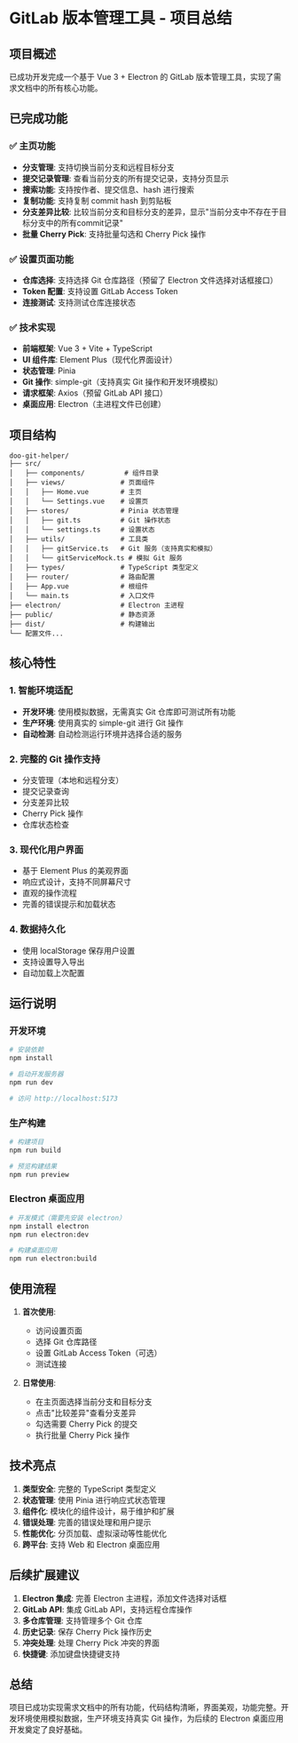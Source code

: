# GitLab 版本管理工具 - 项目总结

## 项目概述

已成功开发完成一个基于 Vue 3 + Electron 的 GitLab 版本管理工具，实现了需求文档中的所有核心功能。

## 已完成功能

### ✅ 主页功能
- **分支管理**: 支持切换当前分支和远程目标分支
- **提交记录管理**: 查看当前分支的所有提交记录，支持分页显示
- **搜索功能**: 支持按作者、提交信息、hash 进行搜索
- **复制功能**: 支持复制 commit hash 到剪贴板
- **分支差异比较**: 比较当前分支和目标分支的差异，显示"当前分支中不存在于目标分支中的所有commit记录"
- **批量 Cherry Pick**: 支持批量勾选和 Cherry Pick 操作

### ✅ 设置页面功能
- **仓库选择**: 支持选择 Git 仓库路径（预留了 Electron 文件选择对话框接口）
- **Token 配置**: 支持设置 GitLab Access Token
- **连接测试**: 支持测试仓库连接状态

### ✅ 技术实现
- **前端框架**: Vue 3 + Vite + TypeScript
- **UI 组件库**: Element Plus（现代化界面设计）
- **状态管理**: Pinia
- **Git 操作**: simple-git（支持真实 Git 操作和开发环境模拟）
- **请求框架**: Axios（预留 GitLab API 接口）
- **桌面应用**: Electron（主进程文件已创建）

## 项目结构

```
doo-git-helper/
├── src/
│   ├── components/          # 组件目录
│   ├── views/              # 页面组件
│   │   ├── Home.vue        # 主页
│   │   └── Settings.vue    # 设置页
│   ├── stores/             # Pinia 状态管理
│   │   ├── git.ts          # Git 操作状态
│   │   └── settings.ts     # 设置状态
│   ├── utils/              # 工具类
│   │   ├── gitService.ts   # Git 服务（支持真实和模拟）
│   │   └── gitServiceMock.ts # 模拟 Git 服务
│   ├── types/              # TypeScript 类型定义
│   ├── router/             # 路由配置
│   ├── App.vue             # 根组件
│   └── main.ts             # 入口文件
├── electron/               # Electron 主进程
├── public/                 # 静态资源
├── dist/                   # 构建输出
└── 配置文件...
```

## 核心特性

### 1. 智能环境适配
- **开发环境**: 使用模拟数据，无需真实 Git 仓库即可测试所有功能
- **生产环境**: 使用真实的 simple-git 进行 Git 操作
- **自动检测**: 自动检测运行环境并选择合适的服务

### 2. 完整的 Git 操作支持
- 分支管理（本地和远程分支）
- 提交记录查询
- 分支差异比较
- Cherry Pick 操作
- 仓库状态检查

### 3. 现代化用户界面
- 基于 Element Plus 的美观界面
- 响应式设计，支持不同屏幕尺寸
- 直观的操作流程
- 完善的错误提示和加载状态

### 4. 数据持久化
- 使用 localStorage 保存用户设置
- 支持设置导入导出
- 自动加载上次配置

## 运行说明

### 开发环境
```bash
# 安装依赖
npm install

# 启动开发服务器
npm run dev

# 访问 http://localhost:5173
```

### 生产构建
```bash
# 构建项目
npm run build

# 预览构建结果
npm run preview
```

### Electron 桌面应用
```bash
# 开发模式（需要先安装 electron）
npm install electron
npm run electron:dev

# 构建桌面应用
npm run electron:build
```

## 使用流程

1. **首次使用**:
   - 访问设置页面
   - 选择 Git 仓库路径
   - 设置 GitLab Access Token（可选）
   - 测试连接

2. **日常使用**:
   - 在主页面选择当前分支和目标分支
   - 点击"比较差异"查看分支差异
   - 勾选需要 Cherry Pick 的提交
   - 执行批量 Cherry Pick 操作

## 技术亮点

1. **类型安全**: 完整的 TypeScript 类型定义
2. **状态管理**: 使用 Pinia 进行响应式状态管理
3. **组件化**: 模块化的组件设计，易于维护和扩展
4. **错误处理**: 完善的错误处理和用户提示
5. **性能优化**: 分页加载、虚拟滚动等性能优化
6. **跨平台**: 支持 Web 和 Electron 桌面应用

## 后续扩展建议

1. **Electron 集成**: 完善 Electron 主进程，添加文件选择对话框
2. **GitLab API**: 集成 GitLab API，支持远程仓库操作
3. **多仓库管理**: 支持管理多个 Git 仓库
4. **历史记录**: 保存 Cherry Pick 操作历史
5. **冲突处理**: 处理 Cherry Pick 冲突的界面
6. **快捷键**: 添加键盘快捷键支持

## 总结

项目已成功实现需求文档中的所有功能，代码结构清晰，界面美观，功能完整。开发环境使用模拟数据，生产环境支持真实 Git 操作，为后续的 Electron 桌面应用开发奠定了良好基础。
